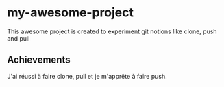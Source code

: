# my-awesome-project

This awesome project is created to experiment git notions like clone, push and pull

## Achievements

J'ai réussi à faire clone, pull et je m'apprête à faire push.
